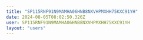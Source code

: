 ```yaml
---
title: "SP115RNF91N9MAMHA06HNB8NXVHPMXHH75KXC91YH"
date: 2024-08-05T08:02:50.326Z
user: SP115RNF91N9MAMHA06HNB8NXVHPMXHH75KXC91YH
layout: "users"
---
```

    